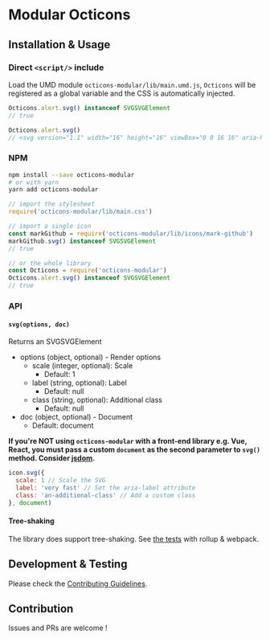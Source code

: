 # Modular Octicons
## Installation & Usage
### Direct `<script/>` include
Load the UMD module `octicons-modular/lib/main.umd.js`, `Octicons` will be registered as a global variable and the CSS is automatically injected.
```js
Octicons.alert.svg() instanceof SVGSVGElement
// true

Octicons.alert.svg()
// <svg version="1.1" width="16" height="16" viewBox="0 0 16 16" aria-hidden="true" class="octicon octicon-alert"><path fill-rule="evenodd" d="M8.865 1.52c-.18-.31-.51-.5-.87-.5s-.69.19-.87.5L.275 13.5c-.18.31-.18.69 0 1 .19.31.52.5.87.5h13.7c.36 0 .69-.19.86-.5.17-.31.18-.69.01-1L8.865 1.52zM8.995 13h-2v-2h2v2zm0-3h-2V6h2v4z"></path></svg>
```

### NPM
```bash
npm install --save octicons-modular
# or with yarn
yarn add octicons-modular
```

```js
// import the stylesheet
require('octicons-modular/lib/main.css')

// import a single icon
const markGithub = require('octicons-modular/lib/icons/mark-github')
markGithub.svg() instanceof SVGSVGElement
// true

// or the whole library
const Octicons = require('octicons-modular')
Octicons.alert.svg() instanceof SVGSVGElement
// true
```

### API
#### `svg(options, doc)`
Returns an SVGSVGElement

+ options (object, optional) - Render options
    + scale (integer, optional): Scale
        + Default: 1
    + label (string, optional): Label
        + Default: null
    + class (string, optional): Additional class
        + Default: null
+ doc (object, optional) - Document
    + Default: document

**If you're NOT using `octicons-modular` with a front-end library e.g. Vue, React, you must pass a custom `document` as the second parameter to `svg()` method. Consider [jsdom](https://github.com/jsdom/jsdom).**

```js
icon.svg({
  scale: 1 // Scale the SVG
  label: 'very fast' // Set the aria-label attribute
  class: 'an-additional-class' // Add a custom class
}, document)
```

#### Tree-shaking
The library does support tree-shaking. See [the tests](test/tree-shaking) with rollup & webpack.

## Development & Testing
Please check the [Contributing Guidelines](https://github.com/hiendv/octicons-modular/blob/master/CONTRIBUTING.md).

## Contribution
Issues and PRs are welcome !
